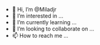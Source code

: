 - 👋 Hi, I’m @Miladjr
- 👀 I’m interested in ...
- 🌱 I’m currently learning ...
- 💞️ I’m looking to collaborate on ...
- 📫 How to reach me ...

<!---
Miladjr/Miladjr is a ✨ special ✨ repository because its `README.md` (this file) appears on your GitHub profile.
You can click the Preview link to take a look at your changes.
--->
